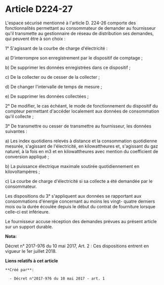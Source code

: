 # Article D224-27

L'espace sécurisé mentionné à l'article D. 224-26 comporte des fonctionnalités permettant au consommateur de demander au
fournisseur qu'il transmette au gestionnaire de réseau de distribution ses demandes, qui peuvent être à son choix :

1° S'agissant de la courbe de charge d'électricité :

a) D'interrompre son enregistrement par le dispositif de comptage ;

b) De supprimer les données enregistrées dans ce dispositif ;

c) De la collecter ou de cesser de la collecter ;

d) De changer l'intervalle de temps de mesure ;

e) De supprimer les données collectées ;

2° De modifier, le cas échéant, le mode de fonctionnement du dispositif du compteur permettant d'accéder localement aux
données de consommation qu'il collecte ;

3° De transmettre ou cesser de transmettre au fournisseur, les données suivantes :

a) Les index quotidiens relevés à distance et la consommation quotidienne mesurée, s'agissant de l'électricité, en
kilowattheures et, s'agissant du gaz naturel, à la fois en m3 et en kilowattheures avec mention du coefficient de conversion
appliqué ;

b) La puissance électrique maximale soutirée quotidiennement en kilovoltampères ;

c) La courbe de charge d'électricité si sa collecte a été demandée par le consommateur.

Les dispositions du 3° s'appliquent aux données se rapportant aux consommations d'énergie concernant au moins les vingt-
quatre derniers mois ou la durée écoulée depuis le début du contrat de fourniture lorsque celle-ci est inférieure.

Le fournisseur accuse réception des demandes prévues au présent article sur un support durable.

**Nota:**

Décret n° 2017-976 du 10 mai 2017, Art. 2 : Ces dispositions entrent en vigueur le 1er juillet 2018.

**Liens relatifs à cet article**

	**Créé par**:

	  - Décret n°2017-976 du 10 mai 2017 - art. 1
